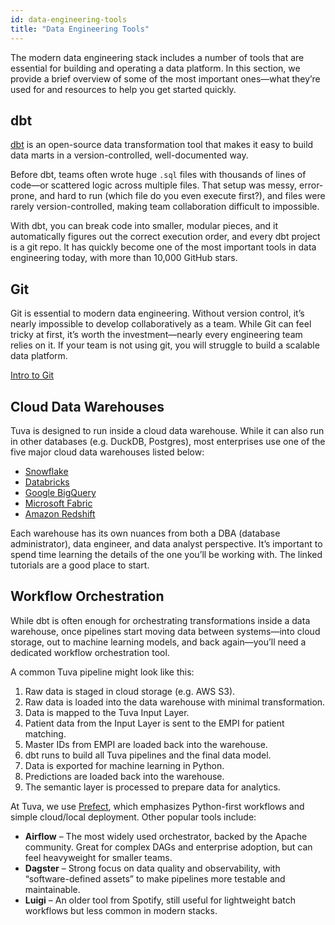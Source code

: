 ```yaml
---
id: data-engineering-tools
title: "Data Engineering Tools"
---
```


The modern data engineering stack includes a number of tools that are essential for building and operating a data platform. In this section, we provide a brief overview of some of the most important ones—what they’re used for and resources to help you get started quickly.

## dbt

[dbt](https://docs.getdbt.com/docs/get-started-dbt) is an open-source data transformation tool that makes it easy to build data marts in a version-controlled, well-documented way. 

Before dbt, teams often wrote huge `.sql` files with thousands of lines of code—or scattered logic across multiple files. That setup was messy, error-prone, and hard to run (which file do you even execute first?), and files were rarely version-controlled, making team collaboration difficult to impossible.

With dbt, you can break code into smaller, modular pieces, and it automatically figures out the correct execution order, and every dbt project is a git repo. It has quickly become one of the most important tools in data engineering today, with more than 10,000 GitHub stars.

## Git

Git is essential to modern data engineering. Without version control, it’s nearly impossible to develop collaboratively as a team. While Git can feel tricky at first, it’s worth the investment—nearly every engineering team relies on it.  If your team is not using git, you will struggle to build a scalable data platform.

[Intro to Git](https://product.hubspot.com/blog/git-and-github-tutorial-for-beginners)

## Cloud Data Warehouses

Tuva is designed to run inside a cloud data warehouse. While it can also run in other databases (e.g. DuckDB, Postgres), most enterprises use one of the five major cloud data warehouses listed below:

- [Snowflake](https://docs.snowflake.com/en/learn-tutorials)  
- [Databricks](https://docs.databricks.com/aws/en/getting-started/)  
- [Google BigQuery](https://cloud.google.com/bigquery/docs/quickstarts)  
- [Microsoft Fabric](https://learn.microsoft.com/en-us/fabric/get-started/)  
- [Amazon Redshift](https://docs.aws.amazon.com/redshift/latest/gsg/getting-started.html)  

Each warehouse has its own nuances from both a DBA (database administrator), data engineer, and data analyst perspective. It’s important to spend time learning the details of the one you’ll be working with. The linked tutorials are a good place to start.

## Workflow Orchestration

While dbt is often enough for orchestrating transformations inside a data warehouse, once pipelines start moving data between systems—into cloud storage, out to machine learning models, and back again—you’ll need a dedicated workflow orchestration tool.  

A common Tuva pipeline might look like this:

1. Raw data is staged in cloud storage (e.g. AWS S3).  
2. Raw data is loaded into the data warehouse with minimal transformation.  
3. Data is mapped to the Tuva Input Layer.  
4. Patient data from the Input Layer is sent to the EMPI for patient matching.  
5. Master IDs from EMPI are loaded back into the warehouse.  
6. dbt runs to build all Tuva pipelines and the final data model.  
7. Data is exported for machine learning in Python.  
8. Predictions are loaded back into the warehouse.  
9. The semantic layer is processed to prepare data for analytics.  

At Tuva, we use [Prefect](https://docs.prefect.io/v3/get-started/quickstart#open-source), which emphasizes Python-first workflows and simple cloud/local deployment. Other popular tools include:

- **Airflow** – The most widely used orchestrator, backed by the Apache community. Great for complex DAGs and enterprise adoption, but can feel heavyweight for smaller teams.  
- **Dagster** – Strong focus on data quality and observability, with “software-defined assets” to make pipelines more testable and maintainable.  
- **Luigi** – An older tool from Spotify, still useful for lightweight batch workflows but less common in modern stacks.  